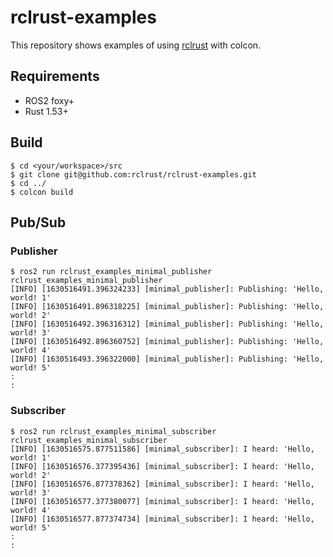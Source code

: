 # rclrust-examples

This repository shows examples of using [rclrust](https://github.com/rclrust/rclrust) with colcon.

## Requirements

- ROS2 foxy+
- Rust 1.53+

## Build

```sh-session
$ cd <your/workspace>/src
$ git clone git@github.com:rclrust/rclrust-examples.git
$ cd ../
$ colcon build
```

## Pub/Sub

### Publisher

```sh-session
$ ros2 run rclrust_examples_minimal_publisher rclrust_examples_minimal_publisher
[INFO] [1630516491.396324233] [minimal_publisher]: Publishing: 'Hello, world! 1'
[INFO] [1630516491.896318225] [minimal_publisher]: Publishing: 'Hello, world! 2'
[INFO] [1630516492.396316312] [minimal_publisher]: Publishing: 'Hello, world! 3'
[INFO] [1630516492.896360752] [minimal_publisher]: Publishing: 'Hello, world! 4'
[INFO] [1630516493.396322000] [minimal_publisher]: Publishing: 'Hello, world! 5'
:
:
```

### Subscriber

```sh-session
$ ros2 run rclrust_examples_minimal_subscriber rclrust_examples_minimal_subscriber
[INFO] [1630516575.877511586] [minimal_subscriber]: I heard: 'Hello, world! 1'
[INFO] [1630516576.377395436] [minimal_subscriber]: I heard: 'Hello, world! 2'
[INFO] [1630516576.877378362] [minimal_subscriber]: I heard: 'Hello, world! 3'
[INFO] [1630516577.377380077] [minimal_subscriber]: I heard: 'Hello, world! 4'
[INFO] [1630516577.877374734] [minimal_subscriber]: I heard: 'Hello, world! 5'
:
:
```
